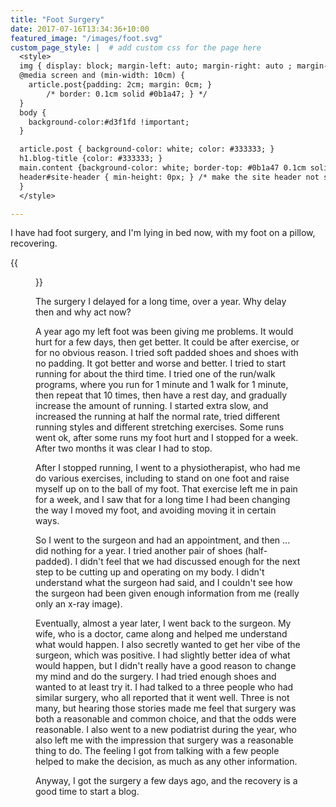 ```yaml
---
title: "Foot Surgery"
date: 2017-07-16T13:34:36+10:00
featured_image: "/images/foot.svg"
custom_page_style: |  # add custom css for the page here
  <style>
  img { display: block; margin-left: auto; margin-right: auto ; margin-bottom: 0.5cm} <! --center images -->
  @media screen and (min-width: 10cm) {
    article.post{padding: 2cm; margin: 0cm; }
        /* border: 0.1cm solid #0b1a47; } */
  }
  body {
    background-color:#d3f1fd !important;
  }

  article.post { background-color: white; color: #333333; }
  h1.blog-title {color: #333333; }
  main.content {background-color: white; border-top: #0b1a47 0.1cm solid; padding-top: 1cm}
  header#site-header { min-height: 0px; } /* make the site header not so big */
  }
  </style>

---
```


I have had foot surgery, and I'm lying in bed now, with my foot on a pillow, recovering.

{{<figure src="/images/foot.svg" >}}


The surgery I delayed for a long time, over a year. Why delay then and why act now?

A year ago my left foot was been giving me problems. It would hurt for a few days, then get better. It could be after exercise, or for no obvious reason. I tried soft padded shoes and shoes with no padding. It got better and worse and better. I tried to start running for about the third time. I tried one of the run/walk programs, where you run for 1 minute and 1 walk for 1 minute, then repeat that 10 times, then have a rest day, and gradually increase the amount of running. I started extra slow, and increased the running at half the normal rate, tried different running styles and different stretching exercises. Some runs went ok, after some runs my foot hurt and I stopped for a week. After two months it was clear I had to stop.

After I stopped running, I went to a physiotherapist, who had me do various exercises, including to stand on one foot and raise myself up on to the ball of my foot. That exercise left me in pain for a week, and I saw that for a long time I had been changing the way I moved my foot, and avoiding moving it in certain ways.

So I went to the surgeon and had an appointment, and then ... did nothing for a year. I tried another pair of shoes (half-padded). I didn't feel that we had discussed enough for the next step to be cutting up and operating on my body. I didn't understand what the surgeon had said, and I couldn't see how the surgeon had been given enough information from me (really only an x-ray image).

Eventually, almost a year later, I went back to the surgeon. My wife, who is a doctor, came along and helped me understand what would happen. I also secretly wanted to get her vibe of the surgeon, which was positive. I had slightly better idea of what would happen, but I didn't really have a good reason to change my mind and do the surgery. I had tried enough shoes and wanted to at least try it. I had talked to a three people who had similar surgery, who all reported that it went well. Three is not many, but hearing those stories made me feel that surgery was both a reasonable and common choice, and that the odds were reasonable. I also went to a new podiatrist during the year, who also left me with the impression that surgery was a reasonable thing to do. The feeling I got from talking with a few people helped to make the decision, as much as any other information.

Anyway, I got the surgery a few days ago, and the recovery is a good time to start a blog.

